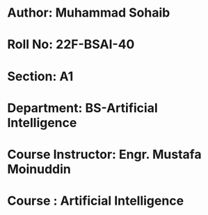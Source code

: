 # Author: Muhammad Sohaib
# Roll No: 22F-BSAI-40
# Section: A1
# Department: BS-Artificial Intelligence
# Course Instructor: Engr. Mustafa Moinuddin
# Course : Artificial Intelligence
